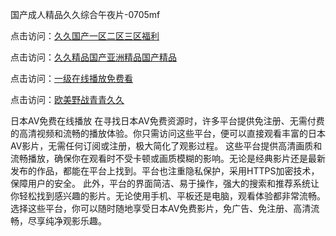 国产成人精品久久综合午夜片-0705mf

点击访问：<a href="https://gsd-agv.pages.dev/">久久国产一区二区三区福利</a>

点击访问：<a href="https://gda-c7m.pages.dev/">久久精品国产亚洲精品国产精品</a>

点击访问：<a href="https://tfda.pages.dev/">一级在线播放免费看</a>

点击访问：<a href="https://bsdf-5f5.pages.dev/">欧美野战青青久久</a>

日本AV免费在线播放
在寻找日本AV免费资源时，许多平台提供免注册、无需付费的高清视频和流畅的播放体验。你只需访问这些平台，便可以直接观看丰富的日本AV影片，无需任何订阅或注册，极大简化了观影过程。
这些平台提供高清画质和流畅播放，确保你在观看时不受卡顿或画质模糊的影响。无论是经典影片还是最新发布的作品，都能在平台上找到。平台也注重隐私保护，采用HTTPS加密技术，保障用户的安全。
此外，平台的界面简洁、易于操作，强大的搜索和推荐系统让你轻松找到感兴趣的影片。无论使用手机、平板还是电脑，观看体验都非常流畅。
选择这些平台，你可以随时随地享受日本AV免费影片，免广告、免注册、高清流畅，尽享纯净观影乐趣。

<span style="display:none;">[Canonical link](）</span>


